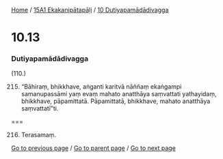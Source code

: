 
[Home](/) / [15A1 Ekakanipātapāḷi](/tipitaka/15A1.md) / [10 Dutiyapamādādivagga](/tipitaka/15A1/10.md)

# 10.13

### Dutiyapamādādivagga

(110.)

215. “Bāhiraṃ, bhikkhave, aṅganti karitvā nāññaṃ ekaṅgampi samanupassāmi yaṃ evaṃ mahato anatthāya saṃvattati yathayidaṃ, bhikkhave, pāpamittatā. Pāpamittatā, bhikkhave, mahato anatthāya saṃvattatī”ti.

===

216. Terasamaṃ.



[Go to previous page](/tipitaka/15A1/10/10.5--12.md) / [Go to parent page](/tipitaka/15A1/10.md) / [Go to next page](/tipitaka/15A1/10/10.14.md)


